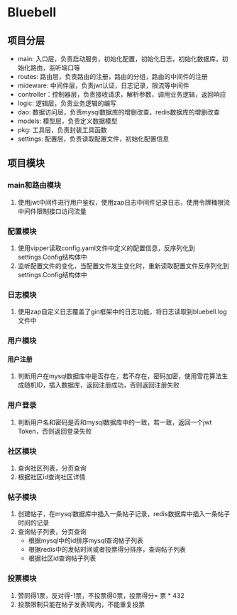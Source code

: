 # Bluebell
## 项目分层
- main: 入口层，负责启动服务，初始化配置，初始化日志，初始化数据库，初始化路由，监听端口等
- routes: 路由层，负责路由的注册，路由的分组，路由的中间件的注册
- mideware: 中间件层，负责jwt认证，日志记录，限流等中间件
- controller：控制器层，负责接收请求，解析参数，调用业务逻辑，返回响应
- logic: 逻辑层，负责业务逻辑的编写
- dao: 数据访问层，负责mysql数据库的增删改查，redis数据库的增删改查
- models: 模型层，负责定义数据模型
- pkg: 工具层，负责封装工具函数
- settings: 配置层，负责读取配置文件，初始化配置信息

## 项目模块
### main和路由模块
1. 使用jwt中间件进行用户鉴权，使用zap日志中间件记录日志，使用令牌桶限流中间件限制接口访问流量
### 配置模块
1. 使用vipper读取config.yaml文件中定义的配置信息，反序列化到settings.Config结构体中
2. 监听配置文件的变化，当配置文件发生变化时，重新读取配置文件反序列化到settings.Config结构体中
### 日志模块
1. 使用zap自定义日志覆盖了gin框架中的日志功能，将日志读取到bluebell.log文件中
###  用户模块
#### 用户注册
1. 判断用户在mysql数据库中是否存在，若不存在，密码加密，使用雪花算法生成随机ID，插入数据库，返回注册成功，否则返回注册失败
### 用户登录
1. 判断用户名和密码是否和mysql数据库中的一致，若一致，返回一个jwt Token，否则返回登录失败

### 社区模块
1. 查询社区列表，分页查询
2. 根据社区id查询社区详情
### 帖子模块
1. 创建帖子，在mysql数据库中插入一条帖子记录，redis数据库中插入一条帖子时间的记录
2. 查询帖子列表，分页查询
   - 根据mysql中的id排序mysql查询帖子列表
   - 根据redis中的发帖时间或者投票得分排序，查询帖子列表
   - 根据社区id查询帖子列表

### 投票模块
1. 赞同得1票，反对得-1票，不投票得0票，投票得分= 票 * 432
2. 投票限制只能在帖子发表1周内，不能重复投票